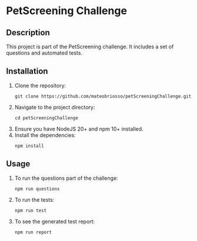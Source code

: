 # PetScreening Challenge

## Description
This project is part of the PetScreening challenge. It includes a set of questions and automated tests.

## Installation
1. Clone the repository:
   ```
   git clone https://github.com/mateobriosso/petScreeningChallenge.git
   ```
2. Navigate to the project directory:
   ```
   cd petScreeningChallenge
   ```
3. Ensure you have NodeJS 20+ and npm 10+ installed.
4. Install the dependencies:
   ```
   npm install
   ```

## Usage
1. To run the questions part of the challenge:
   ```
   npm run questions
   ```
3. To run the tests:
   ```
   npm run test
   ```
5. To see the generated test report:
   ```
   npm run report
   ```
